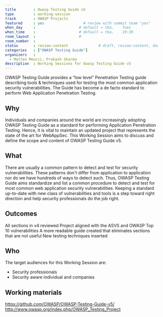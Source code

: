 ```yaml
---
title        : Owasp Testing Guide v5
type         : working-session
track        : OWASP Projects
featured     : yes                  # review with summit team "yes"
when_day     :                    # default = tba,    Tues
when_time    :                    # default = tba,    19:30
room_layout  :                    #
room_number  :
status       : review-content              # draft, review-content, done
categories   : ["OWASP Testing Guide"]
organizers   :
  - Matteo Meucci, Prakash Sharma
description  : Working Sessions for Owasp Testing Guide v5
---
```



OWASP Testing Guide provides a “low level” Penetration Testing guide describing tools & techniques used for testing the most common application security vulnerabilities. The Guide has become a de facto standard to perform Web Application Penetration Testing.

## Why

Individuals and companies around the world are increasingly adopting OWASP Testing Guide as a standard for performing Application Penetration Testing. Hence, it is vital to maintain an updated project that represents the state of the art for WebAppSec. This Working Session aims to discuss and define the scope and content of OWASP Testing Guide v5.

## What

There are usually a common pattern to detect and test for security vulnerabilities. These patterns don't differ from application to application nor do we have hundreds of ways to detect such. Thus, OWASP Testing Guide aims standardize and list a common procedure to detect and test for most common web application security vulnerabilities. Keeping a standard up-to-date with new class of vulnerabilities and tools is a step toward right direction and help security professionals do the job right.

## Outcomes

All sections in v4 reviewed
Project aligned with the ASVS and OWASP Top 10 vulnerabilities
A more readable guide created that eliminates sections that are not useful
New testing techniques inserted

## Who

The target audiences for this Working Session are:
- Security professionals
- Security aware individual and companies

## Working materials

https://github.com/OWASP/OWASP-Testing-Guide-v5/
http://www.owasp.org/index.php/OWASP_Testing_Project

